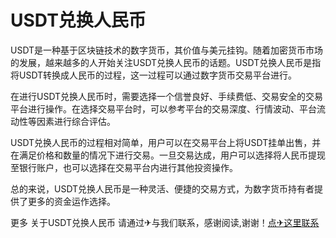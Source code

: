 # USDT兑换人民币

USDT是一种基于区块链技术的数字货币，其价值与美元挂钩。随着加密货币市场的发展，越来越多的人开始关注USDT兑换人民币的话题。USDT兑换人民币是指将USDT转换成人民币的过程，这一过程可以通过数字货币交易平台进行。

在进行USDT兑换人民币时，需要选择一个信誉良好、手续费低、交易安全的交易平台进行操作。在选择交易平台时，可以参考平台的交易深度、行情波动、平台流动性等因素进行综合评估。

USDT兑换人民币的过程相对简单，用户可以在交易平台上将USDT挂单出售，并在满足价格和数量的情况下进行交易。一旦交易达成，用户可以选择将人民币提现至银行账户，也可以选择在交易平台内进行其他投资操作。

总的来说，USDT兑换人民币是一种灵活、便捷的交易方式，为数字货币持有者提供了更多的资金运作选择。

更多 关于USDT兑换人民币 请通过✈与我们联系，感谢阅读,谢谢！[点✈这里联系](https://t.me/shalong)